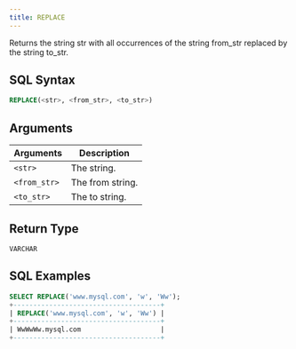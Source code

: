 ```yaml
---
title: REPLACE
---
```


Returns the string str with all occurrences of the string from_str replaced by the string to_str.

## SQL Syntax

```sql
REPLACE(<str>, <from_str>, <to_str>)
```

## Arguments

| Arguments    | Description      |
|--------------|------------------|
| `<str>`      | The string.      |
| `<from_str>` | The from string. |
| `<to_str>`   | The to string.   |

## Return Type

`VARCHAR`

## SQL Examples

```sql
SELECT REPLACE('www.mysql.com', 'w', 'Ww');
+-------------------------------------+
| REPLACE('www.mysql.com', 'w', 'Ww') |
+-------------------------------------+
| WwWwWw.mysql.com                    |
+-------------------------------------+
```
